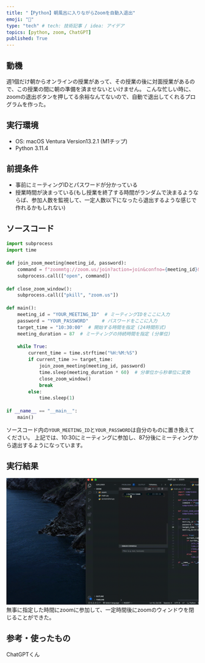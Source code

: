 ```yaml
---
title: "【Python】朝風呂に入りながらZoomを自動入退出"
emoji: "🐣"
type: "tech" # tech: 技術記事 / idea: アイデア
topics: [python, zoom, ChatGPT]
published: True
---
```


## 動機

週1個だけ朝からオンラインの授業があって、その授業の後に対面授業があるので、この授業の間に朝の準備を済ませないといけません。
こんな忙しい時に、zoomの退出ボタンを押してる余裕なんてないので、自動で退出してくれるプログラムを作った。


## 実行環境
- OS: macOS Ventura Version13.2.1 (M1チップ)
- Python 3.11.4

## 前提条件
- 事前にミーティングIDとパスワードが分かっている
- 授業時間が決まっている(もし授業を終了する時間がランダムで決まるようならば、参加人数を監視して、一定人数以下になったら退出するような感じで作れるかもしれない)

## ソースコード

```python
import subprocess
import time

def join_zoom_meeting(meeting_id, password):
    command = f"zoommtg://zoom.us/join?action=join&confno={meeting_id}&pwd={password}"
    subprocess.call(["open", command])

def close_zoom_window():
    subprocess.call(["pkill", "zoom.us"])

def main():
    meeting_id = "YOUR_MEETING_ID"  # ミーティングIDをここに入力
    password = "YOUR_PASSWORD"     # パスワードをここに入力
    target_time = "10:30:00"  # 開始する時間を指定 (24時間形式)
    meeting_duration = 87  # ミーティングの持続時間を指定 (分単位)

    while True:
        current_time = time.strftime("%H:%M:%S")
        if current_time >= target_time:
            join_zoom_meeting(meeting_id, password)
            time.sleep(meeting_duration * 60)  # 分単位から秒単位に変換
            close_zoom_window()
            break
        else:
            time.sleep(1)

if __name__ == "__main__":
    main()
```
ソースコード内の`YOUR_MEETING_ID`と`YOUR_PASSWORD`は自分のものに置き換えてください。
上記では、10:30にミーティングに参加し、87分後にミーティングから退出するようになっています。

## 実行結果
![](/images/53ffd07749d0ec/ezgif.gif)
無事に指定した時間にzoomに参加して、一定時間後にzoomのウィンドウを閉じることができた。


## 参考・使ったもの
ChatGPTくん